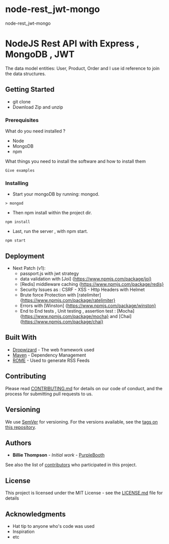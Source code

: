 # node-rest_jwt-mongo
node-rest_jwt-mongo
# NodeJS Rest API with Express , MongoDB , JWT

The data model entities: User, Product, Order and I use id reference to join the data structures. 

## Getting Started

 - git clone
 - Download Zip and unzip
 
### Prerequisites

What do you need installed ? 
  - Node 
  - MongoDB 
  - npm 

What things you need to install the software and how to install them

```
Give examples
```

### Installing

 - Start your mongoDB by running: mongod.
```
> mongod
```

 - Then npm install within the project dir.

```
npm install
```

 - Last, run the server , with npm start.

```
npm start
```

## Deployment

 - Next Patch (v1):
   - passport.js with jwt strategy
   - data validation with [Joi] {https://www.npmjs.com/package/joi}
   - [Redis] middleware caching {https://www.npmjs.com/package/redis}
   - Security Issues as : CSRF - XSS - Http Headers with Helmet
   - Brute force Protection with [ratelimiter] {https://www.npmjs.com/package/ratelimiter}
   - Errors with [Winston] {https://www.npmjs.com/package/winston}
   - End to End tests , Unit testing , assertion test : [Mocha] {https://www.npmjs.com/package/mocha} and [Chai] {https://www.npmjs.com/package/chai}
  
   

## Built With

* [Dropwizard](http://www.dropwizard.io/1.0.2/docs/) - The web framework used
* [Maven](https://maven.apache.org/) - Dependency Management
* [ROME](https://rometools.github.io/rome/) - Used to generate RSS Feeds

## Contributing

Please read [CONTRIBUTING.md](https://gist.github.com/PurpleBooth/b24679402957c63ec426) for details on our code of conduct, and the process for submitting pull requests to us.

## Versioning

We use [SemVer](http://semver.org/) for versioning. For the versions available, see the [tags on this repository](https://github.com/your/project/tags). 

## Authors

* **Billie Thompson** - *Initial work* - [PurpleBooth](https://github.com/PurpleBooth)

See also the list of [contributors](https://github.com/your/project/contributors) who participated in this project.

## License

This project is licensed under the MIT License - see the [LICENSE.md](LICENSE.md) file for details

## Acknowledgments

* Hat tip to anyone who's code was used
* Inspiration
* etc
